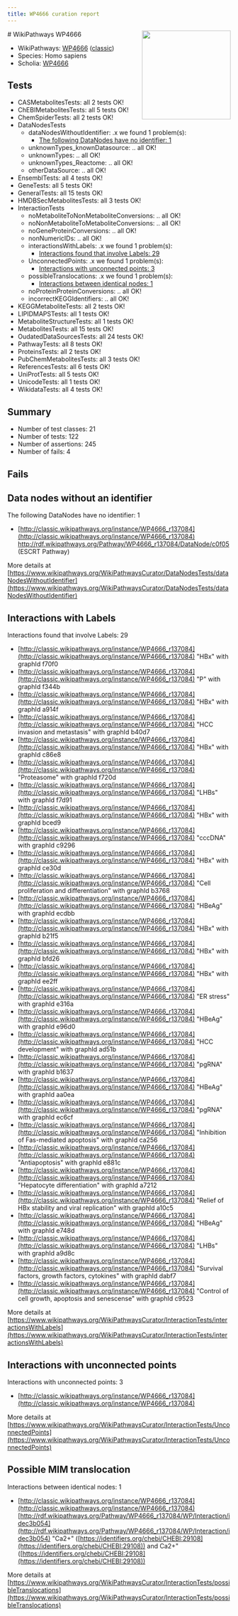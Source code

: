 ```yaml
---
title: WP4666 curation report
---
```


<img style="float: right; width: 200px" src="https://upload.wikimedia.org/wikipedia/commons/thumb/8/83/Wplogo_with_text_500.png/640px-Wplogo_with_text_500.png" />
# WikiPathways WP4666

* WikiPathways: [WP4666](https://wikipathways.org/pathways/WP4666) ([classic](https://classic.wikipathways.org/instance/WP4666))
* Species: Homo sapiens
* Scholia: [WP4666](https://scholia.toolforge.org/wikipathways/WP4666)
## Tests
* CASMetabolitesTests: all 2 tests OK!
* ChEBIMetabolitesTests: all 5 tests OK!
* ChemSpiderTests: all 2 tests OK!
* DataNodesTests
    * dataNodesWithoutIdentifier: .x we found 1 problem(s):
        * [The following DataNodes have no identifier: 1](#d2d32fa0)
    * unknownTypes_knownDatasource: .. all OK!
    * unknownTypes: .. all OK!
    * unknownTypes_Reactome: .. all OK!
    * otherDataSource: .. all OK!
* EnsemblTests: all 4 tests OK!
* GeneTests: all 5 tests OK!
* GeneralTests: all 15 tests OK!
* HMDBSecMetabolitesTests: all 3 tests OK!
* InteractionTests
    * noMetaboliteToNonMetaboliteConversions: .. all OK!
    * noNonMetaboliteToMetaboliteConversions: .. all OK!
    * noGeneProteinConversions: .. all OK!
    * nonNumericIDs: .. all OK!
    * interactionsWithLabels: .x we found 1 problem(s):
        * [Interactions found that involve Labels: 29](#fe97a8e0)
    * UnconnectedPoints: .x we found 1 problem(s):
        * [Interactions with unconnected points: 3](#35a61adb)
    * possibleTranslocations: .x we found 1 problem(s):
        * [Interactions between identical nodes: 1](#1c118206)
    * noProteinProteinConversions: .. all OK!
    * incorrectKEGGIdentifiers: .. all OK!
* KEGGMetaboliteTests: all 2 tests OK!
* LIPIDMAPSTests: all 1 tests OK!
* MetaboliteStructureTests: all 1 tests OK!
* MetabolitesTests: all 15 tests OK!
* OudatedDataSourcesTests: all 24 tests OK!
* PathwayTests: all 8 tests OK!
* ProteinsTests: all 2 tests OK!
* PubChemMetabolitesTests: all 3 tests OK!
* ReferencesTests: all 6 tests OK!
* UniProtTests: all 5 tests OK!
* UnicodeTests: all 1 tests OK!
* WikidataTests: all 4 tests OK!


## Summary

* Number of test classes: 21
* Number of tests: 122
* Number of assertions: 245
* Number of fails: 4

## Fails

<a name="d2d32fa0" />

## Data nodes without an identifier

The following DataNodes have no identifier: 1

* [http://classic.wikipathways.org/instance/WP4666_r137084](http://classic.wikipathways.org/instance/WP4666_r137084) http://rdf.wikipathways.org/Pathway/WP4666_r137084/DataNode/c0f05 (ESCRT Pathway)


More details at [https://www.wikipathways.org/WikiPathwaysCurator/DataNodesTests/dataNodesWithoutIdentifier](https://www.wikipathways.org/WikiPathwaysCurator/DataNodesTests/dataNodesWithoutIdentifier)

<a name="fe97a8e0" />

## Interactions with Labels

Interactions found that involve Labels: 29

* [http://classic.wikipathways.org/instance/WP4666_r137084](http://classic.wikipathways.org/instance/WP4666_r137084) "HBx" with graphId f70f0
* [http://classic.wikipathways.org/instance/WP4666_r137084](http://classic.wikipathways.org/instance/WP4666_r137084) "P" with graphId f344b
* [http://classic.wikipathways.org/instance/WP4666_r137084](http://classic.wikipathways.org/instance/WP4666_r137084) "HBx" with graphId a914f
* [http://classic.wikipathways.org/instance/WP4666_r137084](http://classic.wikipathways.org/instance/WP4666_r137084) "HCC invasion and metastasis" with graphId b40d7
* [http://classic.wikipathways.org/instance/WP4666_r137084](http://classic.wikipathways.org/instance/WP4666_r137084) "HBx" with graphId c86e8
* [http://classic.wikipathways.org/instance/WP4666_r137084](http://classic.wikipathways.org/instance/WP4666_r137084) "Proteasome" with graphId f720d
* [http://classic.wikipathways.org/instance/WP4666_r137084](http://classic.wikipathways.org/instance/WP4666_r137084) "LHBs" with graphId f7d91
* [http://classic.wikipathways.org/instance/WP4666_r137084](http://classic.wikipathways.org/instance/WP4666_r137084) "HBx" with graphId bced9
* [http://classic.wikipathways.org/instance/WP4666_r137084](http://classic.wikipathways.org/instance/WP4666_r137084) "cccDNA" with graphId c9296
* [http://classic.wikipathways.org/instance/WP4666_r137084](http://classic.wikipathways.org/instance/WP4666_r137084) "HBx" with graphId ce30d
* [http://classic.wikipathways.org/instance/WP4666_r137084](http://classic.wikipathways.org/instance/WP4666_r137084) "Cell proliferation
and differentiation" with graphId b3768
* [http://classic.wikipathways.org/instance/WP4666_r137084](http://classic.wikipathways.org/instance/WP4666_r137084) "HBeAg" with graphId ecdbb
* [http://classic.wikipathways.org/instance/WP4666_r137084](http://classic.wikipathways.org/instance/WP4666_r137084) "HBx" with graphId b21f5
* [http://classic.wikipathways.org/instance/WP4666_r137084](http://classic.wikipathways.org/instance/WP4666_r137084) "HBx" with graphId bfd26
* [http://classic.wikipathways.org/instance/WP4666_r137084](http://classic.wikipathways.org/instance/WP4666_r137084) "HBx" with graphId ee2ff
* [http://classic.wikipathways.org/instance/WP4666_r137084](http://classic.wikipathways.org/instance/WP4666_r137084) "ER stress" with graphId e316a
* [http://classic.wikipathways.org/instance/WP4666_r137084](http://classic.wikipathways.org/instance/WP4666_r137084) "HBeAg" with graphId e96d0
* [http://classic.wikipathways.org/instance/WP4666_r137084](http://classic.wikipathways.org/instance/WP4666_r137084) "HCC development" with graphId ad51b
* [http://classic.wikipathways.org/instance/WP4666_r137084](http://classic.wikipathways.org/instance/WP4666_r137084) "pgRNA" with graphId b1637
* [http://classic.wikipathways.org/instance/WP4666_r137084](http://classic.wikipathways.org/instance/WP4666_r137084) "HBeAg" with graphId aa0ea
* [http://classic.wikipathways.org/instance/WP4666_r137084](http://classic.wikipathways.org/instance/WP4666_r137084) "pgRNA" with graphId ec6cf
* [http://classic.wikipathways.org/instance/WP4666_r137084](http://classic.wikipathways.org/instance/WP4666_r137084) "Inhibition of 
Fas-mediated apoptosis" with graphId ca256
* [http://classic.wikipathways.org/instance/WP4666_r137084](http://classic.wikipathways.org/instance/WP4666_r137084) "Antiapoptosis" with graphId e881c
* [http://classic.wikipathways.org/instance/WP4666_r137084](http://classic.wikipathways.org/instance/WP4666_r137084) "Hepatocyte differentiation" with graphId a7212
* [http://classic.wikipathways.org/instance/WP4666_r137084](http://classic.wikipathways.org/instance/WP4666_r137084) "Relief of HBx stability
and viral replication" with graphId a10c5
* [http://classic.wikipathways.org/instance/WP4666_r137084](http://classic.wikipathways.org/instance/WP4666_r137084) "HBeAg" with graphId e748d
* [http://classic.wikipathways.org/instance/WP4666_r137084](http://classic.wikipathways.org/instance/WP4666_r137084) "LHBs" with graphId a9d8c
* [http://classic.wikipathways.org/instance/WP4666_r137084](http://classic.wikipathways.org/instance/WP4666_r137084) "Survival factors,
growth factors,
cytokines" with graphId dabf7
* [http://classic.wikipathways.org/instance/WP4666_r137084](http://classic.wikipathways.org/instance/WP4666_r137084) "Control of cell growth,
apoptosis and senescense" with graphId c9523


More details at [https://www.wikipathways.org/WikiPathwaysCurator/InteractionTests/interactionsWithLabels](https://www.wikipathways.org/WikiPathwaysCurator/InteractionTests/interactionsWithLabels)

<a name="35a61adb" />

## Interactions with unconnected points

Interactions with unconnected points: 3

* [http://classic.wikipathways.org/instance/WP4666_r137084](http://classic.wikipathways.org/instance/WP4666_r137084)


More details at [https://www.wikipathways.org/WikiPathwaysCurator/InteractionTests/UnconnectedPoints](https://www.wikipathways.org/WikiPathwaysCurator/InteractionTests/UnconnectedPoints)

<a name="1c118206" />

## Possible MIM translocation

Interactions between identical nodes: 1

* [http://classic.wikipathways.org/instance/WP4666_r137084](http://classic.wikipathways.org/instance/WP4666_r137084) [http://rdf.wikipathways.org/Pathway/WP4666_r137084/WP/Interaction/idec3b054](http://rdf.wikipathways.org/Pathway/WP4666_r137084/WP/Interaction/idec3b054) "Ca2+" ([https://identifiers.org/chebi/CHEBI:29108](https://identifiers.org/chebi/CHEBI:29108)) and 
Ca2+" ([https://identifiers.org/chebi/CHEBI:29108](https://identifiers.org/chebi/CHEBI:29108))


More details at [https://www.wikipathways.org/WikiPathwaysCurator/InteractionTests/possibleTranslocations](https://www.wikipathways.org/WikiPathwaysCurator/InteractionTests/possibleTranslocations)

